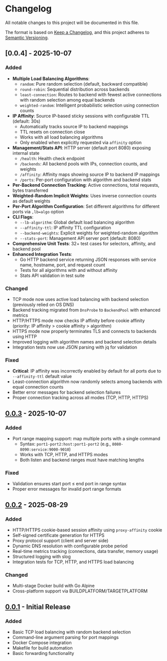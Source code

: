 # Changelog

All notable changes to this project will be documented in this file.

The format is based on [Keep a Changelog](https://keepachangelog.com/en/1.0.0/),
and this project adheres to [Semantic Versioning](https://semver.org/spec/v2.0.0.html).

## [0.0.4] - 2025-10-07

### Added
- **Multiple Load Balancing Algorithms**:
  - `random`: Pure random selection (default, backward compatible)
  - `round-robin`: Sequential distribution across backends
  - `least-connection`: Routes to backend with fewest active connections with random selection among equal backends
  - `weighted-random`: Intelligent probabilistic selection using connection counts
- **IP Affinity**: Source IP-based sticky sessions with configurable TTL (default: 30s)
  - Automatically tracks source IP to backend mappings
  - TTL resets on connection close
  - Works with all load balancing algorithms
  - Only enabled when explicitly requested via `affinity` option
- **Management/Stats API**: HTTP server (default port 8080) exposing internal state
  - `/health`: Health check endpoint
  - `/backends`: All backend pools with IPs, connection counts, and weights
  - `/affinity`: Affinity maps showing source IP to backend IP mappings
  - `/ports`: Per-port configuration with algorithm and backend stats
- **Per-Backend Connection Tracking**: Active connections, total requests, bytes transferred
- **Weighted-Random Implicit Weights**: Uses inverse connection counts as default weights
- **Per-Port Algorithm Configuration**: Set different algorithms for different ports via `,lb=algo` option
- **CLI Flags**:
  - `--lb-algorithm`: Global default load balancing algorithm
  - `--affinity-ttl`: IP affinity TTL configuration
  - `--backend-weights`: Explicit weights for weighted-random algorithm
  - `--stats-port`: Management API server port (default: 8080)
- **Comprehensive Unit Tests**: 32+ test cases for selectors, affinity, and backend pool
- **Enhanced Integration Tests**:
  - Go HTTP backend service returning JSON responses with service name, hostname, port, and request count
  - Tests for all algorithms with and without affinity
  - Stats API validation in test suite

### Changed
- TCP mode now uses active load balancing with backend selection (previously relied on OS DNS)
- Backend tracking migrated from `DnsProbe` to `BackendPool` with enhanced metrics
- HTTP/HTTPS mode now checks IP affinity before cookie affinity (priority: IP affinity > cookie affinity > algorithm)
- HTTPS mode now properly terminates TLS and connects to backends using HTTP
- Improved logging with algorithm names and backend selection details
- Integration tests now use JSON parsing with jq for validation

### Fixed
- **Critical**: IP affinity was incorrectly enabled by default for all ports due to `--affinity-ttl` default value
- Least-connection algorithm now randomly selects among backends with equal connection counts
- Better error messages for backend selection failures
- Proper connection tracking across all modes (TCP, HTTP, HTTPS)

## [0.0.3] - 2025-10-07

### Added
- Port range mapping support: map multiple ports with a single command
  - Syntax: `port1-port2:host:port1-port2` (e.g., `8080-8090:service:9000-9010`)
  - Works with TCP, HTTP, and HTTPS modes
  - Both listen and backend ranges must have matching lengths

### Fixed
- Validation ensures start port ≤ end port in range syntax
- Proper error messages for invalid port range formats

## [0.0.2] - 2025-08-29

### Added
- HTTP/HTTPS cookie-based session affinity using `proxy-affinity` cookie
- Self-signed certificate generation for HTTPS
- Proxy protocol support (client and server side)
- Dynamic DNS resolution with configurable probe period
- Real-time metrics tracking (connections, data transfer, memory usage)
- Structured logging with slog
- Integration tests for TCP, HTTP, and HTTPS load balancing

### Changed
- Multi-stage Docker build with Go Alpine
- Cross-platform support via BUILDPLATFORM/TARGETPLATFORM

## [0.0.1] - Initial Release

### Added
- Basic TCP load balancing with random backend selection
- Command-line argument parsing for port mappings
- Docker Compose integration
- Makefile for build automation
- Basic forwarding functionality

[0.0.3]: https://github.com/davinci1976/docker-lb/compare/v0.0.2...v0.0.3
[0.0.2]: https://github.com/davinci1976/docker-lb/compare/v0.0.1...v0.0.2
[0.0.1]: https://github.com/davinci1976/docker-lb/releases/tag/v0.0.1
